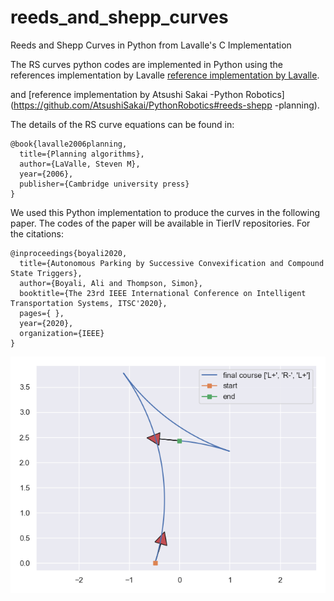 # reeds_and_shepp_curves
Reeds and Shepp Curves in Python from Lavalle's C Implementation

The RS curves python codes are implemented in Python using the references implementation by Lavalle [reference
 implementation by Lavalle](http://msl.cs.uiuc.edu/~lavalle/cs326a/rs.c). 
 
 and 
 [reference
 implementation by Atsushi Sakai -Python Robotics](https://github.com/AtsushiSakai/PythonRobotics#reeds-shepp
 -planning). 
 
 
 The details of the RS curve equations can be found in:
 
    @book{lavalle2006planning,
      title={Planning algorithms},
      author={LaValle, Steven M},
      year={2006},
      publisher={Cambridge university press}
    }

We used this Python implementation to produce the curves in the following paper. The codes of the paper will be
 available in TierIV repositories. For the citations:   

    @inproceedings{boyali2020,
      title={Autonomous Parking by Successive Convexification and Compound State Triggers},
      author={Boyali, Ali and Thompson, Simon},
      booktitle={The 23rd IEEE International Conference on Intelligent Transportation Systems, ITSC'2020},
      pages={ },
      year={2020},
      organization={IEEE}
    }

![Test Image 1](RS_curve.png)



